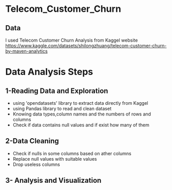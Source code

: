 # Telecom_Customer_Churn
## Data
I used Telecom Customer Churn Analysis from Kaggel website
https://www.kaggle.com/datasets/shilongzhuang/telecom-customer-churn-by-maven-analytics
# Data Analysis Steps
## 1-Reading Data and Exploration 
- using 'opendatasets' library to extract data directly from Kaggel 
- using Pandas library to read and clean dataset
- Knowing data types,column names and the numbers of rows and columns 
- Check if data contains null values and if exist how many of them 
## 2-Data Cleaning
- Check if nulls in some columns based on ather columns
- Replace null values with suitable values
- Drop useless columns
## 3- Analysis and Visualization
